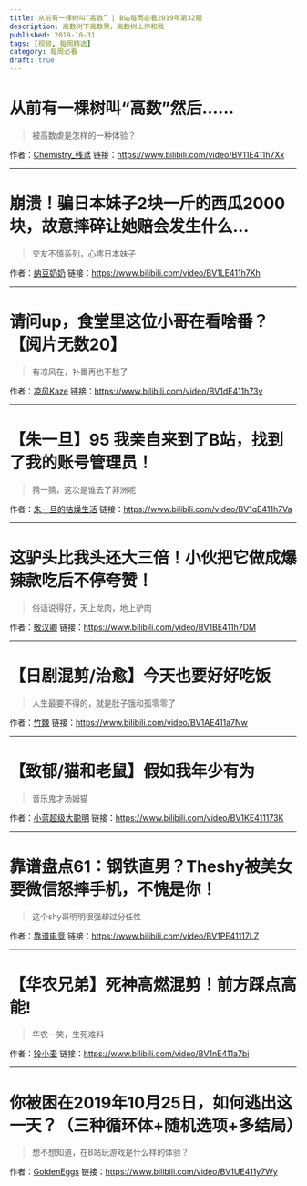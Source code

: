 ```yaml
---
title: 从前有一棵树叫“高数” | B站每周必看2019年第32期
description: 高数树下高数果，高数树上你和我
published: 2019-10-31
tags: [视频, 每周精选]
category: 每周必看
draft: true
---
```


# 从前有一棵树叫“高数”然后......
> 被高数虐是怎样的一种体验？

作者：[Chemistry_残鸢](https://space.bilibili.com/294832787)
链接：https://www.bilibili.com/video/BV11E411h7Xx

---

# 崩溃！骗日本妹子2块一斤的西瓜2000块，故意摔碎让她赔会发生什么...
> 交友不慎系列，心疼日本妹子

作者：[纳豆奶奶](https://space.bilibili.com/6574487)
链接：https://www.bilibili.com/video/BV1LE411h7Kh

---

# 请问up，食堂里这位小哥在看啥番？【阅片无数20】
> 有凉风在，补番再也不愁了

作者：[凉风Kaze](https://space.bilibili.com/14110780)
链接：https://www.bilibili.com/video/BV1dE411h73y

---

# 【朱一旦】95 我亲自来到了B站，找到了我的账号管理员！
> 猜一猜，这次是谁去了非洲呢

作者：[朱一旦的枯燥生活](https://space.bilibili.com/437316738)
链接：https://www.bilibili.com/video/BV1qE411h7Va

---

# 这驴头比我头还大三倍！小伙把它做成爆辣款吃后不停夸赞！
> 俗话说得好，天上龙肉，地上驴肉

作者：[敬汉卿](https://space.bilibili.com/9824766)
链接：https://www.bilibili.com/video/BV1BE411h7DM

---

# 【日剧混剪/治愈】今天也要好好吃饭
> 人生最要不得的，就是肚子饿和孤零零了

作者：[竹棘](https://space.bilibili.com/6792899)
链接：https://www.bilibili.com/video/BV1AE411a7Nw

---

# 【致郁/猫和老鼠】假如我年少有为
> 音乐鬼才汤姆猫

作者：[小蓝超级大聪明](https://space.bilibili.com/9028353)
链接：https://www.bilibili.com/video/BV1KE411173K

---

# 靠谱盘点61：钢铁直男？Theshy被美女要微信怒摔手机，不愧是你！
> 这个shy哥明明很强却过分任性

作者：[靠谱电竞](https://space.bilibili.com/279991456)
链接：https://www.bilibili.com/video/BV1PE41117LZ

---

# 【华农兄弟】死神高燃混剪！前方踩点高能!
> 华农一笑，生死难料

作者：[铃小麦](https://space.bilibili.com/161419591)
链接：https://www.bilibili.com/video/BV1nE411a7bi

---

# 你被困在2019年10月25日，如何逃出这一天？（三种循环体+随机选项+多结局）
> 想不想知道，在B站玩游戏是什么样的体验？

作者：[GoldenEggs](https://space.bilibili.com/13337125)
链接：https://www.bilibili.com/video/BV1UE411y7Wy

